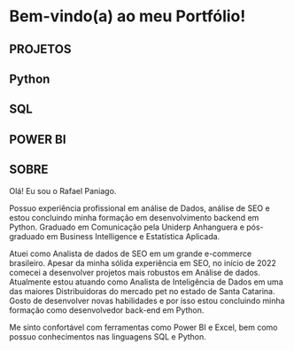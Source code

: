 # Bem-vindo(a) ao meu Portfólio!

## PROJETOS


## Python


## SQL


## POWER BI


## SOBRE
Olá! Eu sou o Rafael Paniago.

Possuo experiência profissional em análise de Dados, análise de SEO e estou concluindo minha formação em desenvolvimento backend em Python.
Graduado em Comunicação pela Uniderp Anhanguera e pós-graduado em Business Intelligence e Estatística Aplicada.

Atuei como Analista de dados de SEO em um grande e-commerce brasileiro. Apesar da minha sólida experiência em SEO, no início de 2022 comecei a desenvolver projetos mais robustos em Análise de dados. Atualmente estou atuando como Analista de Inteligência de Dados em uma das maiores Distribuidoras do mercado pet no estado de Santa Catarina.
Gosto de desenvolver novas habilidades e por isso estou concluindo minha formação como desenvolvedor back-end em Python.

Me sinto confortável com ferramentas como Power BI e Excel, bem como possuo conhecimentos nas linguagens SQL e Python.

